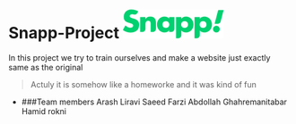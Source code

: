 # Snapp-Project ![Snapp-logo](image/snappTextLogo.svg)
In this project we try to train ourselves and make a website just exactly same as the original
> Actuly it is somehow like a homeworke and it was kind of fun

- ###Team members
 Arash Liravi
 Saeed Farzi
 Abdollah Ghahremanitabar
 Hamid rokni
